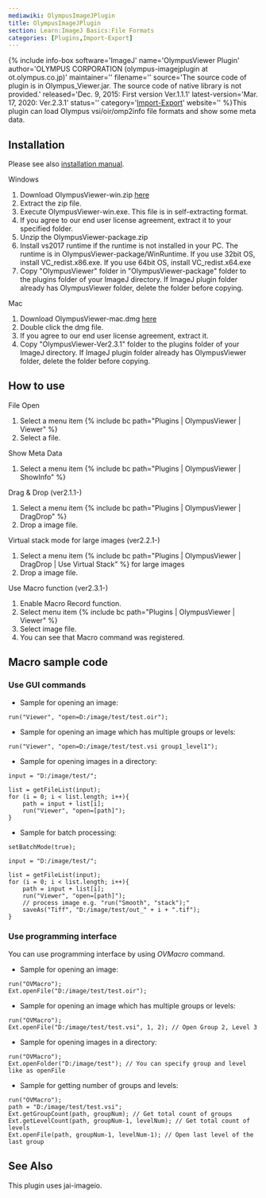 ```yaml
---
mediawiki: OlympusImageJPlugin
title: OlympusImageJPlugin
section: Learn:ImageJ Basics:File Formats
categories: [Plugins,Import-Export]
---
```



{% include info-box software='ImageJ' name='OlympusViewer Plugin' author='OLYMPUS CORPORATION (olympus-imagejplugin at ot.olympus.co.jp)' maintainer='' filename='' source='The source code of plugin is in Olympus\_Viewer.jar. The source code of native library is not provided.' released='Dec. 9, 2015: First version Ver.1.1.1' latest-version='Mar. 17, 2020: Ver.2.3.1' status='' category='[Import-Export](/plugin-index#import-export)' website='' %}This plugin can load Olympus vsi/oir/omp2info file formats and show some meta data.




## Installation

Please see also [installation manual](http://www.olympus-lifescience.com/OlympusImageJPlugin/HowToInstallOlympusViewerPlugin).

Windows

1.  Download OlympusViewer-win.zip [here](http://www.olympus-lifescience.com/OlympusImageJPlugin/OlympusViewer_Win)
2.  Extract the zip file.
3.  Execute OlympusViewer-win.exe. This file is in self-extracting format.
4.  If you agree to our end user license agreement, extract it to your specified folder.
5.  Unzip the OlympusViewer-package.zip
6.  Install vs2017 runtime if the runtime is not installed in your PC. The runtime is in OlympusViewer-package/WinRuntime. If you use 32bit OS, install VC\_redist.x86.exe. If you use 64bit OS, install VC\_redist.x64.exe
7.  Copy "OlympusViewer" folder in "OlympusViewer-package" folder to the plugins folder of your ImageJ directory. If ImageJ plugin folder already has OlympusViewer folder, delete the folder before copying.

Mac

1.  Download OlympusViewer-mac.dmg [here](http://www.olympus-lifescience.com/OlympusImageJPlugin/OlympusViewer_Mac)
2.  Double click the dmg file.
3.  If you agree to our end user license agreement, extract it.
4.  Copy "OlympusViewer-Ver2.3.1" folder to the plugins folder of your ImageJ directory. If ImageJ plugin folder already has OlympusViewer folder, delete the folder before copying.

## How to use

File Open

1.  Select a menu item {% include bc path="Plugins | OlympusViewer | Viewer" %}
2.  Select a file.

Show Meta Data

1.  Select a menu item {% include bc path="Plugins | OlympusViewer | ShowInfo" %}

Drag & Drop (ver2.1.1-)

1.  Select a menu item {% include bc path="Plugins | OlympusViewer | DragDrop" %}
2.  Drop a image file.

Virtual stack mode for large images (ver2.2.1-)

1.  Select a menu item {% include bc path="Plugins | OlympusViewer | DragDrop | Use Virtual Stack" %} for large images
2.  Drop a image file.

Use Macro function (ver2.3.1-)

1.  Enable Macro Record function.
2.  Select menu item {% include bc path="Plugins | OlympusViewer | Viewer" %}
3.  Select image file.
4.  You can see that Macro command was registered.

## Macro sample code

### Use GUI commands

-   Sample for opening an image:

<!-- -->

    run("Viewer", "open=D:/image/test/test.oir");

-   Sample for opening an image which has multiple groups or levels:

<!-- -->

    run("Viewer", "open=D:/image/test/test.vsi group1_level1");

-   Sample for opening images in a directory:

<!-- -->

    input = "D:/image/test/";

    list = getFileList(input);
    for (i = 0; i < list.length; i++){
        path = input + list[i];
        run("Viewer", "open=[path]");
    }

-   Sample for batch processing:

<!-- -->

    setBatchMode(true);

    input = "D:/image/test/";

    list = getFileList(input);
    for (i = 0; i < list.length; i++){
        path = input + list[i];
        run("Viewer", "open=[path]");
        // process image e.g. "run("Smooth", "stack");"
        saveAs("Tiff", "D:/image/test/out_" + i + ".tif");
    }

### Use programming interface

You can use programming interface by using *OVMacro* command.

-   Sample for opening an image:

<!-- -->

    run("OVMacro");
    Ext.openFile("D:/image/test/test.oir");

-   Sample for opening an image which has multiple groups or levels:

<!-- -->

    run("OVMacro");
    Ext.openFile("D:/image/test/test.vsi", 1, 2); // Open Group 2, Level 3

-   Sample for opening images in a directory:

<!-- -->

    run("OVMacro");
    Ext.openFolder("D:/image/test"); // You can specify group and level like as openFile

-   Sample for getting number of groups and levels:

<!-- -->

    run("OVMacro");
    path = "D:/image/test/test.vsi";
    Ext.getGroupCount(path, groupNum); // Get total count of groups
    Ext.getLevelCount(path, groupNum-1, levelNum); // Get total count of levels
    Ext.openFile(path, groupNum-1, levelNum-1); // Open last level of the last group

## See Also

This plugin uses jai-imageio.

 

